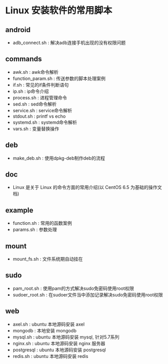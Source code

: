 # Linux 安装软件的常用脚本

## android

- adb_connect.sh : 解决adb连接手机出现的没有权限问题

## commands

- awk.sh : awk命令解析
- function_param.sh : 传送参数的脚本处理案例
- if.sh : 常见的if条件判断语句
- ip.sh : ip命令介绍
- process.sh : 进程管理命令
- sed.sh : sed命令解析
- service.sh : service命令解析
- stdout.sh : printf vs echo
- systemd.sh : systemd命令解析
- vars.sh : 变量替换操作

## deb

- make_deb.sh : 使用dpkg-deb制作deb的流程

## doc

- Linux 是关于 Linux 的命令方面的常用介绍(以 CentOS 6.5 为基础的操作文档)

## example

- function.sh : 常用的函数案例
- params.sh : 参数处理

## mount

- mount_fs.sh : 文件系统期自动挂在

## sudo

- pam_root.sh : 使用pam的方式解决sudo免密码使用root权限
- sudoer_root.sh : 在sudoer文件当中添加记录解决sudo免密码使用root权限

## web

- axel.sh : ubuntu 本地源码安装 axel
- mongodb : 本地安装 mongodb
- mysql.sh : ubuntu 本地源码安装 mysql, 针对5.7系列
- nginx.sh : ubuntu 本地源码安装 nginx 服务器
- postgresql : ubuntu 本地源码安装 postgresql
- redis.sh : ubuntu 本地源码安装 redis
